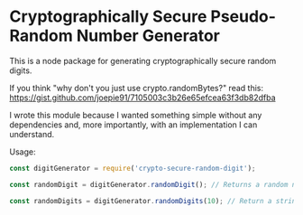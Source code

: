 # Cryptographically Secure Pseudo-Random Number Generator

This is a node package for generating cryptographically secure random digits.

If you think "why don't you just use crypto.randomBytes?" read this: https://gist.github.com/joepie91/7105003c3b26e65efcea63f3db82dfba

I wrote this module because I wanted something simple without any dependencies and, more importantly, with an implementation I can understand.

Usage:

```js
const digitGenerator = require('crypto-secure-random-digit');

const randomDigit = digitGenerator.randomDigit(); // Returns a random number, e.g. 7

const randomDigits = digitGenerator.randomDigits(10); // Return a string with 10 random digits, e.g. '0954765043'
```
